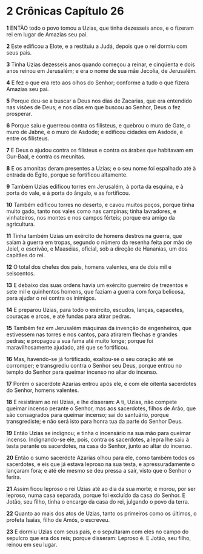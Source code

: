 # 2 Crônicas Capítulo 26

**1** 	ENTÃO todo o povo tomou a Uzias, que tinha dezesseis anos, e o fizeram rei em lugar de Amazias seu pai.

**2** 	Este edificou a Elote, e a restituiu a Judá, depois que o rei dormiu com seus pais.

**3** 	Tinha Uzias dezesseis anos quando começou a reinar, e cinqüenta e dois anos reinou em Jerusalém; e era o nome de sua mãe Jecolia, de Jerusalém.

**4** 	E fez o que era reto aos olhos do Senhor; conforme a tudo o que fizera Amazias seu pai.

**5** 	Porque deu-se a buscar a Deus nos dias de Zacarias, que era entendido nas visões de Deus; e nos dias em que buscou ao Senhor, Deus o fez prosperar.

**6** 	Porque saiu e guerreou contra os filisteus, e quebrou o muro de Gate, o muro de Jabne, e o muro de Asdode; e edificou cidades em Asdode, e entre os filisteus.

**7** 	E Deus o ajudou contra os filisteus e contra os árabes que habitavam em Gur-Baal, e contra os meunitas.

**8** 	E os amonitas deram presentes a Uzias; e o seu nome foi espalhado até à entrada do Egito, porque se fortificou altamente.

**9** 	Também Uzias edificou torres em Jerusalém, à porta da esquina, e à porta do vale, e à porta do ângulo, e as fortificou.

**10** 	Também edificou torres no deserto, e cavou muitos poços, porque tinha muito gado, tanto nos vales como nas campinas; tinha lavradores, e vinhateiros, nos montes e nos campos férteis; porque era amigo da agricultura.

**11** 	Tinha também Uzias um exército de homens destros na guerra, que saíam à guerra em tropas, segundo o número da resenha feita por mão de Jeiel, o escrivão, e Maaséias, oficial, sob a direção de Hananias, um dos capitães do rei.

**12** 	O total dos chefes dos pais, homens valentes, era de dois mil e seiscentos.

**13** 	E debaixo das suas ordens havia um exército guerreiro de trezentos e sete mil e quinhentos homens, que faziam a guerra com força belicosa, para ajudar o rei contra os inimigos.

**14** 	E preparou Uzias, para todo o exército, escudos, lanças, capacetes, couraças e arcos, e até fundas para atirar pedras.

**15** 	Também fez em Jerusalém máquinas da invenção de engenheiros, que estivessem nas torres e nos cantos, para atirarem flechas e grandes pedras; e propagou a sua fama até muito longe; porque foi maravilhosamente ajudado, até que se fortificou.

**16** 	Mas, havendo-se já fortificado, exaltou-se o seu coração até se corromper; e transgrediu contra o Senhor seu Deus, porque entrou no templo do Senhor para queimar incenso no altar do incenso.

**17** 	Porém o sacerdote Azarias entrou após ele, e com ele oitenta sacerdotes do Senhor, homens valentes.

**18** 	E resistiram ao rei Uzias, e lhe disseram: A ti, Uzias, não compete queimar incenso perante o Senhor, mas aos sacerdotes, filhos de Arão, que são consagrados para queimar incenso; sai do santuário, porque transgrediste; e não será isto para honra tua da parte do Senhor Deus.

**19** 	Então Uzias se indignou; e tinha o incensário na sua mão para queimar incenso. Indignando-se ele, pois, contra os sacerdotes, a lepra lhe saiu à testa perante os sacerdotes, na casa do Senhor, junto ao altar do incenso.

**20** 	Então o sumo sacerdote Azarias olhou para ele, como também todos os sacerdotes, e eis que já estava leproso na sua testa, e apressuradamente o lançaram fora; e até ele mesmo se deu pressa a sair, visto que o Senhor o ferira.

**21** 	Assim ficou leproso o rei Uzias até ao dia da sua morte; e morou, por ser leproso, numa casa separada, porque foi excluído da casa do Senhor. E Jotão, seu filho, tinha o encargo da casa do rei, julgando o povo da terra.

**22** 	Quanto ao mais dos atos de Uzias, tanto os primeiros como os últimos, o profeta Isaías, filho de Amós, o escreveu.

**23** 	E dormiu Uzias com seus pais, e o sepultaram com eles no campo do sepulcro que era dos reis; porque disseram: Leproso é. E Jotão, seu filho, reinou em seu lugar.

